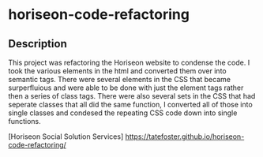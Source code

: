 # horiseon-code-refactoring

## Description

This project was refactoring the Horiseon website to condense the code. I took the various elements in the html and converted them over into semantic tags. There were several elements in the CSS that became surperfluious and were able to be done with just the element tags rather then a series of class tags. There were also several sets in the CSS that had seperate classes that all did the same function, I converted all of those into single classes and condesed the repeating CSS code down into single functions.

[Horiseon Social Solution Services] https://tatefoster.github.io/horiseon-code-refactoring/
